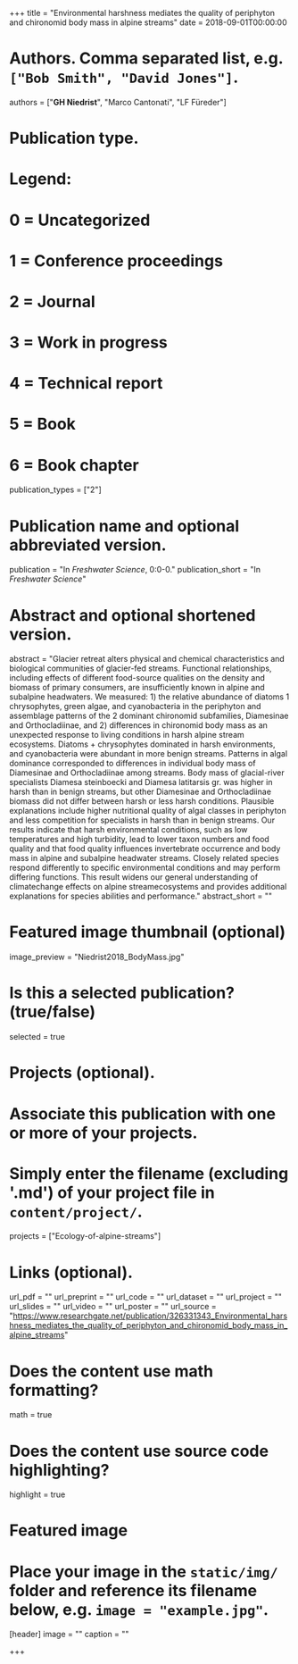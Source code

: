 +++
title = "Environmental harshness mediates the quality of periphyton and chironomid body mass in alpine streams"
date = 2018-09-01T00:00:00

# Authors. Comma separated list, e.g. `["Bob Smith", "David Jones"]`.
authors = ["**GH Niedrist**", "Marco Cantonati", "LF Füreder"]

# Publication type.
# Legend:
# 0 = Uncategorized
# 1 = Conference proceedings
# 2 = Journal
# 3 = Work in progress
# 4 = Technical report
# 5 = Book
# 6 = Book chapter
publication_types = ["2"]

# Publication name and optional abbreviated version.
publication = "In *Freshwater Science*, 0:0-0."
publication_short = "In *Freshwater Science*"

# Abstract and optional shortened version.
abstract = "Glacier retreat alters physical and chemical characteristics and biological communities of glacier-fed streams. Functional relationships, including effects of different food-source qualities on the density and biomass of primary consumers, are insufficiently known in alpine and subalpine headwaters. We measured: 1) the relative abundance of diatoms 1 chrysophytes, green algae, and cyanobacteria in the periphyton and assemblage patterns of the 2 dominant chironomid subfamilies, Diamesinae and Orthocladiinae, and 2) differences in chironomid body mass as an unexpected response to living conditions in harsh alpine stream ecosystems. Diatoms + chrysophytes dominated in harsh environments, and cyanobacteria were abundant in more benign streams. Patterns in algal dominance corresponded to differences in individual body mass of Diamesinae and Orthocladiinae among streams. Body mass of glacial-river specialists Diamesa steinboecki and Diamesa latitarsis gr. was higher in harsh than in benign streams,
but other Diamesinae and Orthocladiinae biomass did not differ between harsh or less harsh conditions. Plausible explanations include higher nutritional quality of algal classes in periphyton and less competition for specialists in harsh than in benign streams. Our results indicate that harsh environmental conditions, such as low temperatures and high turbidity, lead to lower taxon numbers and food quality and that food quality influences invertebrate occurrence and body mass in alpine and subalpine headwater streams. Closely related species respond differently to specific environmental conditions and may perform differing functions. This result widens our general understanding of climatechange effects on alpine streamecosystems and provides additional explanations for species abilities and performance."
abstract_short = ""

# Featured image thumbnail (optional)
image_preview = "Niedrist2018_BodyMass.jpg"

# Is this a selected publication? (true/false)
selected = true

# Projects (optional).
#   Associate this publication with one or more of your projects.
#   Simply enter the filename (excluding '.md') of your project file in `content/project/`.
projects = ["Ecology-of-alpine-streams"]

# Links (optional).
url_pdf = ""
url_preprint = ""
url_code = ""
url_dataset = ""
url_project = ""
url_slides = ""
url_video = ""
url_poster = ""
url_source = "https://www.researchgate.net/publication/326331343_Environmental_harshness_mediates_the_quality_of_periphyton_and_chironomid_body_mass_in_alpine_streams"

# Does the content use math formatting?
math = true

# Does the content use source code highlighting?
highlight = true

# Featured image
# Place your image in the `static/img/` folder and reference its filename below, e.g. `image = "example.jpg"`.
[header]
image = ""
caption = ""

+++
